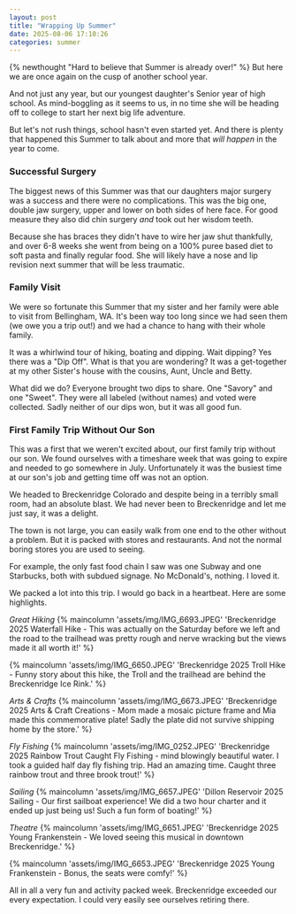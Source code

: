 ```yaml
---
layout: post
title: "Wrapping Up Summer"
date: 2025-08-06 17:10:26
categories: summer
---
```


{% newthought "Hard to believe that Summer is already over!" %} But here we are once again on the cusp of another school year.<!--more-->

And not just any year, but our youngest daughter's Senior year of high school. As mind-boggling as it seems to us, in no time she will be heading off to college to start her next big life adventure.

But let's not rush things, school hasn't even started yet. And there is plenty that happened this Summer to talk about and more that *will happen* in the year to come.

### Successful Surgery

The biggest news of this Summer was that our daughters major surgery was a success and there were no complications. This was the big one, double jaw surgery, upper and lower on both sides of here face. For good measure they also did chin surgery *and* took out her wisdom teeth.

Because she has braces they didn't have to wire her jaw shut thankfully, and over 6-8 weeks she went from being on a 100% puree based diet to soft pasta and finally regular food. She will likely have a nose and lip revision next summer that will be less traumatic.

### Family Visit
We were so fortunate this Summer that my sister and her family were able to visit from Bellingham, WA. It's been way too long since we had seen them (we owe you a trip out!) and we had a chance to hang with their whole family.

It was a whirlwind tour of hiking, boating and dipping. Wait dipping? Yes there was a "Dip Off". What is that you are wondering? It was a get-together at my other Sister's house with the cousins, Aunt, Uncle and Betty.

What did we do? Everyone brought two dips to share. One "Savory" and one "Sweet". They were all labeled (without names) and voted were collected. Sadly neither of our dips won, but it was all good fun.

### First Family Trip Without Our Son
This was a first that we weren't excited about, our first family trip without our son. We found ourselves with a timeshare week that was going to expire and needed to go somewhere in July. Unfortunately it was the busiest time at our son's job and getting time off was not an option.

We headed to Breckenridge Colorado and despite being in a terribly small room, had an absolute blast. We had never been to Breckenridge and let me just say, it was a delight.

The town is not large, you can easily walk from one end to the other without a problem. But it is packed with stores and restaurants. And not the normal boring stores you are used to seeing.

For example, the only fast food chain I saw was one Subway and one Starbucks, both with subdued signage. No McDonald's, nothing. I loved it.

We packed a lot into this trip. I would go back in a heartbeat. Here are some highlights.

*Great Hiking*
{% maincolumn 'assets/img/IMG_6693.JPEG' 'Breckenridge 2025 Waterfall Hike - This was actually on the Saturday before we left and the road to the trailhead was pretty rough and nerve wracking but the views made it all worth it!' %}

{% maincolumn 'assets/img/IMG_6650.JPEG' 'Breckenridge 2025 Troll Hike - Funny story about this hike, the Troll and the trailhead are behind the Breckenridge Ice Rink.' %}


*Arts & Crafts*
{% maincolumn 'assets/img/IMG_6673.JPEG' 'Breckenridge 2025 Arts & Craft Creations - Mom made a mosaic picture frame and Mia made this commemorative plate! Sadly the plate did not survive shipping home by the store.' %}

*Fly Fishing*
{% maincolumn 'assets/img/IMG_0252.JPEG' 'Breckenridge 2025 Rainbow Trout Caught Fly Fishing - mind blowingly beautiful water. I took a guided half day fly fishing trip. Had an amazing time. Caught three rainbow trout and three brook trout!' %}

*Sailing*
{% maincolumn 'assets/img/IMG_6657.JPEG' 'Dillon Reservoir 2025 Sailing - Our first sailboat experience! We did a two hour charter and it ended up just being us! Such a fun form of boating!' %}


*Theatre*
{% maincolumn 'assets/img/IMG_6651.JPEG' 'Breckenridge 2025 Young Frankenstein - We loved seeing this musical in downtown Breckenridge.' %}

{% maincolumn 'assets/img/IMG_6653.JPEG' 'Breckenridge 2025 Young Frankenstein - Bonus, the seats were comfy!' %}

All in all a very fun and activity packed week. Breckenridge exceeded our every expectation. I could very easily see ourselves retiring there.
